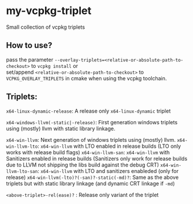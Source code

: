 # my-vcpkg-triplet
Small collection of vcpkg triplets

## How to use?
pass the parameter `--overlay-triplets=<relative-or-absolute-path-to-checkout>` to `vcpkg install` or  
set/append `<relative-or-absolute-path-to-checkout>` to `VCPKG_OVERLAY_TRIPLETS` in cmake when using the vcpkg toolchain. 

## Triplets:

`x64-linux-dynamic-release`: A release only `x64-linux-dynamic` triplet

`x64-windows-llvm(-static|-release)`: First generation windows triplets using (mostly) llvm with static library linkage.


`x64-win-llvm`: Next generation of windows triplets using (mostly) llvm. 
`x64-win-llvm-lto`: `x64-win-llvm` with LTO enabled in release builds (LTO only works with release build flags)
`x64-win-llvm-san`: `x64-win-llvm` with Sanitizers enabled in release builds (Sanitizers only work for release builds due to LLVM not shipping the libs build against the debug CRT)
`x64-win-llvm-lto-san`: `x64-win-llvm` with LTO and sanitizers enableded (only for release)
`x64-win-llvm(-lto)?(-san)?-static(-md)?`: Same as the above triplets but with static library linkage (and dynamic CRT linkage if `-md`) 

`<above-triplet>-rel(ease)?` : Release only variant of the triplet